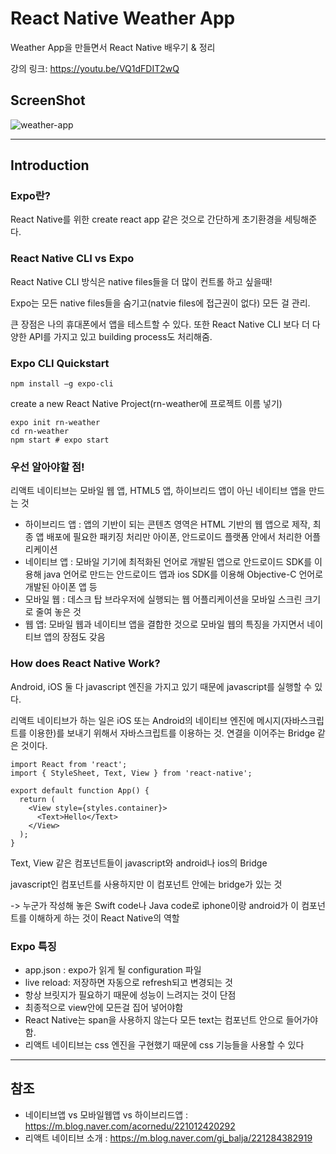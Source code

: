 # React Native Weather App
Weather App을 만들면서 React Native 배우기 & 정리

강의 링크: https://youtu.be/VQ1dFDIT2wQ

## ScreenShot

![weather-app](https://user-images.githubusercontent.com/45552388/63621912-2e5baa80-c630-11e9-957c-a1ab5fe37a38.png)

***
## Introduction
### Expo란?
React Native를 위한 create react app 같은 것으로 간단하게 초기환경을 세팅해준다.

### React Native CLI vs Expo
React Native CLI 방식은 native files들을 더 많이 컨트롤 하고 싶을때!

Expo는 모든 native files들을 숨기고(natvie files에 접근권이 없다) 모든 걸 관리. 

큰 장점은 나의 휴대폰에서 앱을 테스트할 수 있다. 또한 React Native CLI 보다 더 다양한 API를 가지고 있고 building process도 처리해줌.

### Expo CLI Quickstart
```
npm install –g expo-cli
```

create a new React Native Project(rn-weather에 프로젝트 이름 넣기)
```
expo init rn-weather
cd rn-weather
npm start # expo start
```
### 우선 알아야할 점!
리액트 네이티브는 모바일 웹 앱, HTML5 앱, 하이브리드 앱이 아닌 네이티브 앱을 만드는 것

* 하이브리드 앱 : 앱의 기반이 되는 콘텐츠 영역은 HTML 기반의 웹 앱으로 제작, 최종 앱 배포에 필요한 패키징 처리만 아이폰, 안드로이드 플랫폼 안에서 처리한 어플리케이션
* 네이티브 앱 : 모바일 기기에 최적화된 언어로 개발된 앱으로 안드로이드 SDK를 이용해 java 언어로 만드는 안드로이드 앱과 ios SDK를 이용해 Objective-C 언어로 개발된 아이폰 앱 등
* 모바일 웹 : 데스크 탑 브라우저에 실행되는 웹 어플리케이션을 모바일 스크린 크기로 줄여 놓은 것
* 웹 앱: 모바일 웹과 네이티브 앱을 결합한 것으로 모바일 웹의 특징을 가지면서 네이티브 앱의 장점도 갖음

### How does React Native Work?
Android, iOS 둘 다 javascript 엔진을 가지고 있기 때문에 javascript를 실행할 수 있다.

리액트 네이티브가 하는 일은 iOS 또는 Android의 네이티브 엔진에 메시지(자바스크립트를 이용한)를 보내기 위해서 자바스크립트를 이용하는 것.  연결을 이어주는 Bridge 같은 것이다.

```
import React from 'react';
import { StyleSheet, Text, View } from 'react-native';

export default function App() {
  return (
    <View style={styles.container}>
      <Text>Hello</Text>
    </View>
  );
}
```
Text, View 같은 컴포넌트들이 javascript와 android나 ios의 Bridge

javascript인 컴포넌트를 사용하지만 이 컴포넌트 안에는 bridge가 있는 것  

-> 누군가 작성해 놓은 Swift code나 Java code로 iphone이랑 android가 이 컴포넌트를 이해하게 하는 것이 React Native의 역할

### Expo 특징
- app.json : expo가 읽게 될 configuration 파일
- live reload: 저장하면 자동으로 refresh되고 변경되는 것
- 항상 브릿지가 필요하기 때문에 성능이 느려지는 것이 단점
- 최종적으로 view안에 모든걸 집어 넣어야함
- React Native는 span을 사용하지 않는다 모든 text는 <Text></Text> 컴포넌트 안으로 들어가야 함.
- 리액트 네이티브는 css 엔진을 구현했기 때문에 css 기능들을 사용할 수 있다
***
## 참조
- 네이티브앱 vs 모바일웹앱 vs 하이브리드앱 : https://m.blog.naver.com/acornedu/221012420292
- 리액트 네이티브 소개 : https://m.blog.naver.com/gi_balja/221284382919


